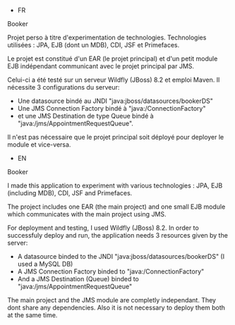 * FR

Booker 

Projet perso à titre d'experimentation de technologies. Technologies utilisées : JPA, EJB (dont un MDB), CDI, JSF et Primefaces.

Le projet est constitué d'un EAR (le projet principal) et d'un petit module EJB indépendant communicant avec le projet principal par JMS.

Celui-ci a été testé sur un serveur Wildfly (JBoss) 8.2 et emploi Maven. Il nécessite 3 configurations du serveur:
- Une datasource bindé au JNDI "java:jboss/datasources/bookerDS"
- Une JMS Connection Factory bindé à "java:/ConnectionFactory"
- et une JMS Destination de type Queue bindé à "java:/jms/AppointmentRequestQueue".

Il n'est pas nécessaire que le projet principal soit déployé pour deployer le module et vice-versa.

* EN

Booker 

I made this application to experiment with various technologies : JPA, EJB (including MDB), CDI, JSF and Primefaces.

The project includes one EAR (the main project) and one small EJB module which communicates with the main project using JMS.

For deployment and testing, I used Wildfly (JBoss) 8.2. In order to successfuly deploy and run, the application needs 3 resources given by the server:
- A datasource binded to the JNDI "java:jboss/datasources/bookerDS" (I used a MySQL DB)
- A JMS Connection Factory binded to "java:/ConnectionFactory"
- And a JMS Destination (Queue) binded to "java:/jms/AppointmentRequestQueue"

The main project and the JMS module are completly independant. They dont share any dependencies. Also it is not necessary to deploy them both at the same time.
